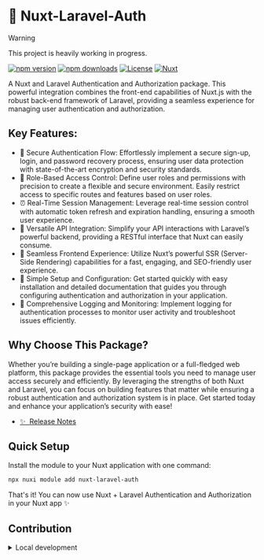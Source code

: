# 🔏 Nuxt-Laravel-Auth

> [!WARNING]
> This project is heavily working in progress.

[![npm version][npm-version-src]][npm-version-href]
[![npm downloads][npm-downloads-src]][npm-downloads-href]
[![License][license-src]][license-href]
[![Nuxt][nuxt-src]][nuxt-href]

A Nuxt and Laravel Authentication and Authorization package. This powerful integration combines the front-end capabilities of Nuxt.js with the robust back-end framework of Laravel, providing a seamless experience for managing user authentication and authorization.

## Key Features:

- 🚀 Secure Authentication Flow: Effortlessly implement a secure sign-up, login, and password recovery process, ensuring user data protection with state-of-the-art encryption and security standards.
- 🚫 Role-Based Access Control: Define user roles and permissions with precision to create a flexible and secure environment. Easily restrict access to specific routes and features based on user roles.
- ⏰ Real-Time Session Management: Leverage real-time session control with automatic token refresh and expiration handling, ensuring a smooth user experience.
- 🔄 Versatile API Integration: Simplify your API interactions with Laravel’s powerful backend, providing a RESTful interface that Nuxt can easily consume.
- 🚀 Seamless Frontend Experience: Utilize Nuxt’s powerful SSR (Server-Side Rendering) capabilities for a fast, engaging, and SEO-friendly user experience.
- 🚧 Simple Setup and Configuration: Get started quickly with easy installation and detailed documentation that guides you through configuring authentication and authorization in your application.
- 🚨 Comprehensive Logging and Monitoring: Implement logging for authentication processes to monitor user activity and troubleshoot issues efficiently.

## Why Choose This Package?

Whether you’re building a single-page application or a full-fledged web platform, this package provides the essential tools you need to manage user access securely and efficiently. By leveraging the strengths of both Nuxt and Laravel, you can focus on building features that matter while ensuring a robust authentication and authorization system is in place.
Get started today and enhance your application’s security with ease!

- [✨ &nbsp;Release Notes](/CHANGELOG.md)
<!-- - [🏀 Online playground](https://stackblitz.com/github/your-org/nuxt-laravel-auth?file=playground%2Fapp.vue) -->
<!-- - [📖 &nbsp;Documentation](https://example.com) -->


## Quick Setup

Install the module to your Nuxt application with one command:

```bash
npx nuxi module add nuxt-laravel-auth
```

That's it! You can now use Nuxt + Laravel Authentication and Authorization in your Nuxt app ✨


## Contribution

<details>
  <summary>Local development</summary>
  
  ```bash
  # Install dependencies
  npm install
  
  # Generate type stubs
  npm run dev:prepare
  
  # Develop with the playground
  npm run dev
  
  # Build the playground
  npm run dev:build
  
  # Run ESLint
  npm run lint
  
  # Run Vitest
  npm run test
  npm run test:watch
  
  # Release new version
  npm run release
  ```

</details>


<!-- Badges -->
[npm-version-src]: https://img.shields.io/npm/v/nuxt-laravel-auth/latest.svg?style=flat&colorA=020420&colorB=00DC82
[npm-version-href]: https://npmjs.com/package/nuxt-laravel-auth

[npm-downloads-src]: https://img.shields.io/npm/dm/nuxt-laravel-auth.svg?style=flat&colorA=020420&colorB=00DC82
[npm-downloads-href]: https://npm.chart.dev/nuxt-laravel-auth

[license-src]: https://img.shields.io/npm/l/nuxt-laravel-auth.svg?style=flat&colorA=020420&colorB=00DC82
[license-href]: https://npmjs.com/package/nuxt-laravel-auth

[nuxt-src]: https://img.shields.io/badge/Nuxt-020420?logo=nuxt.js
[nuxt-href]: https://nuxt.com
